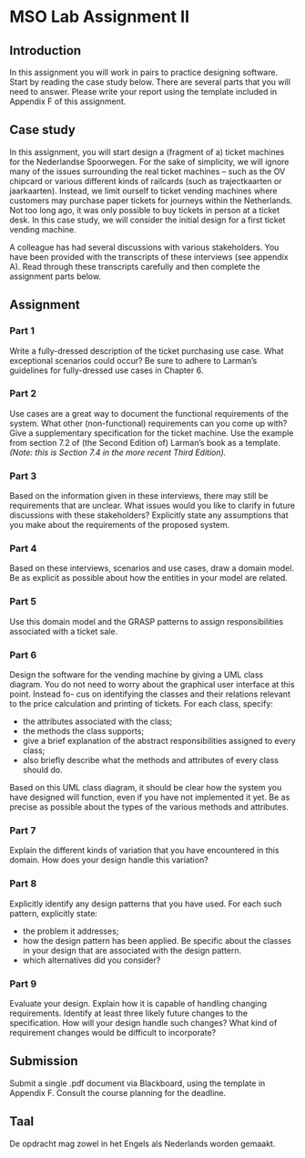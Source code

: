 # MSO Lab Assignment II

## Introduction
In this assignment you will work in pairs to practice designing software. Start by reading the case study below. There are several parts that you will need to answer. Please write your report using the template included in Appendix F of this assignment.

## Case study
In this assignment, you will start design a (fragment of a) ticket machines for the Nederlandse Spoorwegen. For the sake of simplicity, we will ignore many of the issues surrounding the real ticket machines – such as the OV chipcard or various different kinds of railcards (such as trajectkaarten or jaarkaarten). Instead, we limit ourself to ticket vending machines where customers may purchase paper tickets for journeys within the Netherlands. Not too long ago, it was only possible to buy tickets in person at a ticket desk. In this case study, we will consider the initial design for a first ticket vending machine.

A colleague has had several discussions with various stakeholders. You have been provided with the transcripts of these interviews (see appendix A). Read through these transcripts carefully and then complete the assignment parts below.

## Assignment

### Part 1

Write a fully-dressed description of the ticket purchasing use case. What exceptional scenarios could occur? Be sure to adhere to Larman’s guidelines for fully-dressed use cases in Chapter 6.

### Part 2

Use cases are a great way to document the functional requirements of the system. What other (non-functional) requirements can you come up with? Give a supplementary specification for the ticket machine. Use the example from section 7.2 of (the Second Edition of) Larman’s book as a template. *(Note: this is Section 7.4 in the more recent Third Edition).*

### Part 3

Based on the information given in these interviews, there may still be requirements that are unclear. What issues would you like to clarify in future discussions with these stakeholders? Explicitly state any assumptions that you make about the requirements of the proposed system.

### Part 4

Based on these interviews, scenarios and use cases, draw a domain model. Be as explicit as possible about how the entities in your model are related.

### Part 5

Use this domain model and the GRASP patterns to assign responsibilities associated with a ticket sale.

### Part 6

Design the software for the vending machine by giving a UML class diagram. You do not need to worry about the graphical user interface at this point. Instead fo- cus on identifying the classes and their relations relevant to the price calculation and printing of tickets. For each class, specify:
- the attributes associated with the class;
- the methods the class supports;
- give a brief explanation of the abstract responsibilities assigned to every class;
- also briefly describe what the methods and attributes of every class should do.

Based on this UML class diagram, it should be clear how the system you have designed will function, even if you have not implemented it yet. Be as precise as possible about the types of the various methods and attributes.

### Part 7
Explain the different kinds of variation that you have encountered in this domain. How does your design handle this variation?

### Part 8

Explicitly identify any design patterns that you have used. For each such pattern, explicitly state:
- the problem it addresses;
- how the design pattern has been applied. Be specific about the classes in your design that are associated with the design pattern.
- which alternatives did you consider?

### Part 9

Evaluate your design. Explain how it is capable of handling changing requirements. Identify at least three likely future changes to the specification. How will your design handle such changes? What kind of requirement changes would be difficult to incorporate?

## Submission
Submit a single .pdf document via Blackboard, using the template in Appendix F. Consult the course planning for the deadline.

## Taal
De opdracht mag zowel in het Engels als Nederlands worden gemaakt.